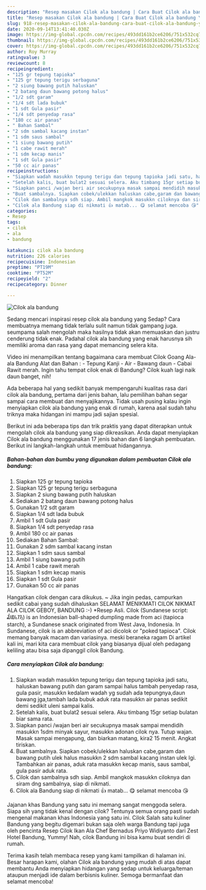 ```yaml
---
description: "Resep masakan Cilok ala bandung | Cara Buat Cilok ala bandung Yang Menggugah Selera"
title: "Resep masakan Cilok ala bandung | Cara Buat Cilok ala bandung Yang Menggugah Selera"
slug: 918-resep-masakan-cilok-ala-bandung-cara-buat-cilok-ala-bandung-yang-menggugah-selera
date: 2020-09-14T13:41:40.030Z
image: https://img-global.cpcdn.com/recipes/493dd161b2ce6206/751x532cq70/cilok-ala-bandung-foto-resep-utama.jpg
thumbnail: https://img-global.cpcdn.com/recipes/493dd161b2ce6206/751x532cq70/cilok-ala-bandung-foto-resep-utama.jpg
cover: https://img-global.cpcdn.com/recipes/493dd161b2ce6206/751x532cq70/cilok-ala-bandung-foto-resep-utama.jpg
author: Roy Murray
ratingvalue: 3
reviewcount: 8
recipeingredient:
- "125 gr tepung tapioka"
- "125 gr tepung terigu serbaguna"
- "2 siung bawang putih haluskan"
- "2 batang daun bawang potong halus"
- "1/2 sdt garam"
- "1/4 sdt lada bubuk"
- "1 sdt Gula pasir"
- "1/4 sdt penyedap rasa"
- "180 cc air panas"
- " Bahan Sambal"
- "2 sdm sambal kacang instan"
- "1 sdm saus sambal"
- "1 siung bawang putih"
- "1 cabe rawit merah"
- "1 sdm kecap manis"
- "1 sdt Gula pasir"
- "50 cc air panas"
recipeinstructions:
- "Siapkan wadah masukkn tepung terigu dan tepung tapioka jadi satu, haluskan bawang putih dan garam sampai halus tambah penyedap rasa, gula pasir, masukkn kedalam wadah yg sudah ada tepungnya,daun bawang jga,tambah lada bubuk aduk rata masukkn air panas sedikit demi sedikit uleni sampai kalis."
- "Setelah kalis, buat bulat2 sesuai selera. Aku timbang 15gr setiap bulatan biar sama rata."
- "Siapkan panci /wajan beri air secukupnya masak sampai mendidih masukkn 1sdm minyak sayur, masukkn adonan cilok nya. Tutup wajan. Masak sampai mengapung, dan biarkan matang, kira2 15 menit. Angkat tiriskan."
- "Buat sambalnya. Siapkan cobek/ulekkan haluskan cabe,garam dan bawang putih ulek halus masukkn 2 sdm sambal kacang instan ulek lgi. Tambahkan air panas, aduk rata masukkn kecap manis, saus sambal, gula pasir aduk rata."
- "Cilok dan sambalnya sdh siap. Ambil mangkok masukkn ciloknya dan siram dng sambalnya, siap di nikmati."
- "Cilok ala Bandung siap di nikmati 👍 matab... 😋 selamat mencoba 😘"
categories:
- Resep
tags:
- cilok
- ala
- bandung

katakunci: cilok ala bandung 
nutrition: 226 calories
recipecuisine: Indonesian
preptime: "PT19M"
cooktime: "PT52M"
recipeyield: "2"
recipecategory: Dinner

---
```



![Cilok ala bandung](https://img-global.cpcdn.com/recipes/493dd161b2ce6206/751x532cq70/cilok-ala-bandung-foto-resep-utama.jpg)

Sedang mencari inspirasi resep cilok ala bandung yang Sedap? Cara membuatnya memang tidak terlalu sulit namun tidak gampang juga. seumpama salah mengolah maka hasilnya tidak akan memuaskan dan justru cenderung tidak enak. Padahal cilok ala bandung yang enak harusnya sih memiliki aroma dan rasa yang dapat memancing selera kita.

Video ini menampilkan tentang bagaimana cara membuat Cilok Goang Ala-ala Bandung Alat dan Bahan : - Tepung Kanji - Air - Bawang daun - Cabai Rawit merah. Ingin tahu tempat cilok enak di Bandung? Cilok kuah lagi naik daun banget, nih!

Ada beberapa hal yang sedikit banyak mempengaruhi kualitas rasa dari cilok ala bandung, pertama dari jenis bahan, lalu pemilihan bahan segar sampai cara membuat dan menyajikannya. Tidak usah pusing kalau ingin menyiapkan cilok ala bandung yang enak di rumah, karena asal sudah tahu triknya maka hidangan ini mampu jadi sajian spesial.


Berikut ini ada beberapa tips dan trik praktis yang dapat diterapkan untuk mengolah cilok ala bandung yang siap dikreasikan. Anda dapat menyiapkan Cilok ala bandung menggunakan 17 jenis bahan dan 6 langkah pembuatan. Berikut ini langkah-langkah untuk membuat hidangannya.

<!--inarticleads1-->

##### Bahan-bahan dan bumbu yang digunakan dalam pembuatan Cilok ala bandung:

1. Siapkan 125 gr tepung tapioka
1. Siapkan 125 gr tepung terigu serbaguna
1. Siapkan 2 siung bawang putih haluskan
1. Sediakan 2 batang daun bawang potong halus
1. Gunakan 1/2 sdt garam
1. Siapkan 1/4 sdt lada bubuk
1. Ambil 1 sdt Gula pasir
1. Siapkan 1/4 sdt penyedap rasa
1. Ambil 180 cc air panas
1. Sediakan  Bahan Sambal:
1. Gunakan 2 sdm sambal kacang instan
1. Siapkan 1 sdm saus sambal
1. Ambil 1 siung bawang putih
1. Ambil 1 cabe rawit merah
1. Siapkan 1 sdm kecap manis
1. Siapkan 1 sdt Gula pasir
1. Gunakan 50 cc air panas


Hangatkan cilok dengan cara dikukus. ~ Jika ingin pedas, campurkan sedikit cabai yang sudah dihaluskan SELAMAT MENIKMATI CILOK NIKMAT ALA CILOK GEBOY, BANDUNG :-) *Resep Asli. Cilok (Sundanese script: ᮎᮤᮜᮧᮊ᮪) is an Indonesian ball-shaped dumpling made from aci (tapioca starch), a Sundanese snack originated from West Java, Indonesia. In Sundanese, cilok is an abbreviation of aci dicolok or &#34;poked tapioca&#34;. Cilok memang banyak macam dan variasinya. meski beraneka ragam Di artikel kali ini, mari kita cara membuat cilok yang biasanya dijual oleh pedagang keliling atau bisa saja dipanggil cilok Bandung. 

<!--inarticleads2-->

##### Cara menyiapkan Cilok ala bandung:

1. Siapkan wadah masukkn tepung terigu dan tepung tapioka jadi satu, haluskan bawang putih dan garam sampai halus tambah penyedap rasa, gula pasir, masukkn kedalam wadah yg sudah ada tepungnya,daun bawang jga,tambah lada bubuk aduk rata masukkn air panas sedikit demi sedikit uleni sampai kalis.
1. Setelah kalis, buat bulat2 sesuai selera. Aku timbang 15gr setiap bulatan biar sama rata.
1. Siapkan panci /wajan beri air secukupnya masak sampai mendidih masukkn 1sdm minyak sayur, masukkn adonan cilok nya. Tutup wajan. Masak sampai mengapung, dan biarkan matang, kira2 15 menit. Angkat tiriskan.
1. Buat sambalnya. Siapkan cobek/ulekkan haluskan cabe,garam dan bawang putih ulek halus masukkn 2 sdm sambal kacang instan ulek lgi. Tambahkan air panas, aduk rata masukkn kecap manis, saus sambal, gula pasir aduk rata.
1. Cilok dan sambalnya sdh siap. Ambil mangkok masukkn ciloknya dan siram dng sambalnya, siap di nikmati.
1. Cilok ala Bandung siap di nikmati 👍 matab... 😋 selamat mencoba 😘


Jajanan khas Bandung yang satu ini memang sangat menggoda selera. Siapa sih yang tidak kenal dengan cilok? Tentunya semua orang pasti sudah mengenal makanan khas Indonesia yang satu ini. Cilok Salah satu kuliner Bandung yang begitu digemari bukan saja oleh warga Bandung tapi juga oleh pencinta Resep Cilok Ikan Ala Chef Bernadus Priyo Widiyanto dari Zest Hotel Bandung, Yummy! Nah, cilok Bandung ini bisa kamu buat sendiri di rumah. 

Terima kasih telah membaca resep yang kami tampilkan di halaman ini. Besar harapan kami, olahan Cilok ala bandung yang mudah di atas dapat membantu Anda menyiapkan hidangan yang sedap untuk keluarga/teman ataupun menjadi ide dalam berbisnis kuliner. Semoga bermanfaat dan selamat mencoba!
